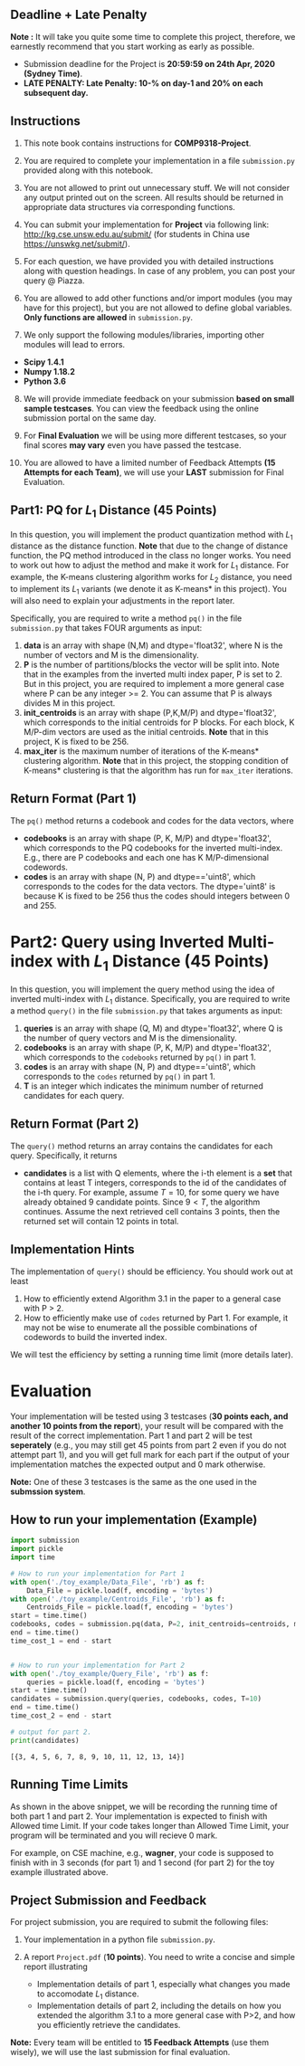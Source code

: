 ## Deadline + Late Penalty

**Note :** It will take you quite some time to complete this project, therefore, we earnestly recommend that you start working as early as possible.


* Submission deadline for the Project is **20:59:59 on 24th Apr, 2020 (Sydney Time)**.
* **LATE PENALTY: Late Penalty: 10-% on day-1 and 20% on each subsequent day.**

## Instructions
1. This note book contains instructions for **COMP9318-Project**.

2. You are required to complete your implementation in a file `submission.py` provided along with this notebook.

3. You are not allowed to print out unnecessary stuff. We will not consider any output printed out on the screen. All results should be returned in appropriate data structures via corresponding functions.

4. You can submit your implementation for **Project** via following link: http://kg.cse.unsw.edu.au/submit/ (for students in China use https://unswkg.net/submit/).

5. For each question, we have provided you with detailed instructions along with question headings. In case of any problem, you can post your query @ Piazza.

6. You are allowed to add other functions and/or import modules (you may have for this project), but you are not allowed to define global variables. **Only functions are allowed** in `submission.py`. 

7. We only support the following modules/libraries, importing other modules will lead to errors. 
 * **Scipy 1.4.1**
 * **Numpy 1.18.2**
 * **Python 3.6**

8. We will provide immediate feedback on your submission **based on small sample testcases**. You can view the feedback using the online submission portal on the same day.

9. For **Final Evaluation** we will be using more different testcases, so your final scores **may vary** even you have passed the testcase. 

10. You are allowed to have a limited number of Feedback Attempts **(15 Attempts for each Team)**, we will use your **LAST** submission for Final Evaluation.

## Part1: PQ for $L_1$ Distance (45 Points)

In this question, you will implement the product quantization method with $L_1$ distance as the distance function. **Note** that due to the change of distance function, the PQ method introduced in the class no longer works. You need to work out how to adjust the method and make it work for $L_1$ distance. For example, the K-means clustering algorithm works for $L_2$ distance, you need to implement its $L_1$ variants (we denote it as K-means* in this project). You will also need to explain your adjustments in the report later.

Specifically, you are required to write a method `pq()` in the file `submission.py` that takes FOUR arguments as input:

1. **data** is an array with shape (N,M) and dtype='float32', where N is the number of vectors and M is the dimensionality.
2. **P** is the number of partitions/blocks the vector will be split into. Note that in the examples from the inverted multi index paper, P is set to 2. But in this project, you are required to implement a more general case where P can be any integer >= 2. You can assume that P is always divides M in this project. 
3. **init_centroids** is an array with shape (P,K,M/P) and dtype='float32', which corresponds to the initial centroids for P blocks. For each block, K M/P-dim vectors are used as the initial centroids. **Note** that in this project, K is fixed to be 256.
4. **max_iter** is the maximum number of iterations of the K-means* clustering algorithm. **Note** that in this project, the stopping condition of K-means* clustering is that the algorithm has run for ```max_iter``` iterations.

## Return Format (Part 1)

The `pq()` method returns a codebook and codes for the data vectors, where
* **codebooks** is an array with shape (P, K, M/P) and dtype='float32', which corresponds to the PQ codebooks for the inverted multi-index. E.g., there are P codebooks and each one has K M/P-dimensional codewords.
* **codes** is an array with shape (N, P) and dtype=='uint8', which corresponds to the codes for the data vectors. The dtype='uint8' is because K is fixed to be 256 thus the codes should integers between 0 and 255. 

# Part2: Query using Inverted Multi-index with $L_1$ Distance (45 Points)

In this question, you will implement the query method using the idea of inverted multi-index with $L_1$ distance. Specifically, you are required to write a method `query()` in the file `submission.py` that takes arguments as input:

1. **queries** is an array with shape (Q, M) and dtype='float32', where Q is the number of query vectors and M is the dimensionality.
2. **codebooks** is an array with shape (P, K, M/P) and dtype='float32', which corresponds to the `codebooks` returned by `pq()` in part 1.
3. **codes** is an array with shape (N, P) and dtype=='uint8', which corresponds to the `codes` returned by `pq()` in part 1.
4. **T** is an integer which indicates the minimum number of returned candidates for each query. 

## Return Format (Part 2)

The `query()` method returns an array contains the candidates for each query. Specifically, it returns
* **candidates** is a list with Q elements, where the i-th element is a **set** that contains at least T integers, corresponds to the id of the candidates of the i-th query. For example, assume $T=10$, for some query we have already obtained $9$ candidate points. Since $9 < T$, the algorithm continues. Assume the next retrieved cell contains $3$ points, then the returned set will contain $12$ points in total.

## Implementation Hints

The implementation of `query()` should be efficiency. You should work out at least
1. How to efficiently extend Algorithm 3.1 in the paper to a general case with P > 2.
2. How to efficiently make use of `codes` returned by Part 1. For example, it may not be wise to enumerate all the possible combinations of codewords to build the inverted index. 

We will test the efficiency by setting a running time limit (more details later).

# Evaluation

Your implementation will be tested using 3 testcases (**30 points each, and another 10 points from the report**), your result will be compared with the result of the correct implementation. Part 1 and part 2 will be test **seperately** (e.g., you may still get 45 points from part 2 even if you do not attempt part 1), and you will get full mark for each part if the output of your implementation matches the expected output and 0 mark otherwise. 

**Note:** One of these 3 testcases is the same as the one used in the **submssion system**.

## How to run your implementation (Example)


```python
import submission
import pickle
import time

# How to run your implementation for Part 1
with open('./toy_example/Data_File', 'rb') as f:
    Data_File = pickle.load(f, encoding = 'bytes')
with open('./toy_example/Centroids_File', 'rb') as f:
    Centroids_File = pickle.load(f, encoding = 'bytes')
start = time.time()
codebooks, codes = submission.pq(data, P=2, init_centroids=centroids, max_iter = 20)
end = time.time()
time_cost_1 = end - start


# How to run your implementation for Part 2
with open('./toy_example/Query_File', 'rb') as f:
    queries = pickle.load(f, encoding = 'bytes')
start = time.time()
candidates = submission.query(queries, codebooks, codes, T=10)
end = time.time()
time_cost_2 = end - start

# output for part 2.
print(candidates)
```




    [{3, 4, 5, 6, 7, 8, 9, 10, 11, 12, 13, 14}]



## Running Time Limits

As shown in the above snippet, we will be recording the running time of both part 1 and part 2. Your implementation is expected to finish with Allowed time Limit. If your code takes longer than Allowed Time Limit, your program will be terminated and you will recieve 0 mark.

For example, on CSE machine, e.g., **wagner**, your code is supposed to finish with in 3 seconds (for part 1) and 1 second (for part 2) for the toy example illustrated above.

## Project Submission and Feedback

For project submission, you are required to submit the following files:

1. Your implementation in a python file `submission.py`.

2. A report `Project.pdf` (**10 points**). You need to write a concise and simple report illustrating
    - Implementation details of part 1, especially what changes you made to accomodate $L_1$ distance.
    - Implementation details of part 2, including the details on how you extended the algorithm 3.1 to a more general case with P>2, and how you efficiently retrieve the candidates. 


**Note:** Every team will be entitled to **15 Feedback Attempts** (use them wisely), we will use the last submission for final evaluation.
